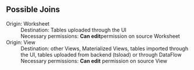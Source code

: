 <h2>Possible Joins</h2>
<dl>
<dlentry id= "join-worksheet">
<dt>Origin: Worksheet</dt>
<dd>Destination: Tables uploaded through the UI</dd>
<dd>Necessary permissions: <strong>Can edit</strong>permission on source Worksheet</dd>
</dlentry>
<dlentry id="join-view">
<dt>Origin: View</dt>
<dd>Destination: other Views, Materialized Views, tables imported through the UI, tables uploaded from backend (tsload) or through DataFlow</dd>
<dd>Necessary permissions: <strong>Can edit</strong> permission on source View</dd>
</dl>
